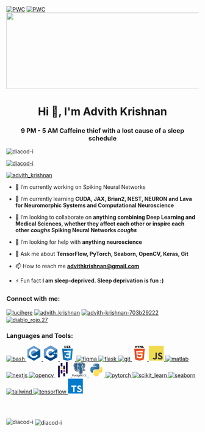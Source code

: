 [![PWC](https://img.shields.io/endpoint.svg?url=https://paperswithcode.com/badge/vidas-vision-based-danger-assessment-and/zero-shot-prompting-danger-assessment-on)](https://paperswithcode.com/sota/zero-shot-prompting-danger-assessment-on?p=vidas-vision-based-danger-assessment-and)
[![PWC](https://img.shields.io/endpoint.svg?url=https://paperswithcode.com/badge/vidas-vision-based-danger-assessment-and/fixed-few-shot-prompting-danger-assessment-on)](https://paperswithcode.com/sota/fixed-few-shot-prompting-danger-assessment-on?p=vidas-vision-based-danger-assessment-and)
<img src="https://github.com/Diacod-I/Diacod-I/assets/98768417/4523b1f5-8cf3-4ce5-a037-533fa1975d8e" height=200 width=1000>
<h1 align="center">Hi 👋, I'm Advith Krishnan</h1>
<h3 align="center">9 PM - 5 AM Caffeine thief with a lost cause of a sleep schedule</h3>

<p align="left"> <img src="https://komarev.com/ghpvc/?username=diacod-i&label=Profile%20views&color=334652&style=flat" alt="diacod-i" /> </p>

<p align="left"> <a href="https://github.com/ryo-ma/github-profile-trophy"><img src="https://github-profile-trophy.vercel.app/?username=diacod-i&theme=nord" alt="diacod-i" /></a> </p>

<p align="left"> <a href="https://twitter.com/advith_krishnan" target="blank"><img src="https://img.shields.io/twitter/follow/advith_krishnan?logo=twitter&style=for-the-badge" alt="advith_krishnan" /></a> </p>

- 🔭 I’m currently working on Spiking Neural Networks

- 🌱 I’m currently learning **CUDA, JAX, Brian2, NEST, NEURON and Lava for Neuromorphic Systems and Computational Neuroscience**

- 👯 I’m looking to collaborate on **anything combining Deep Learning and Medical Sciences, whether they affect each other or inspire each other *coughs* Spiking Neural Networks *coughs***

- 🤝 I’m looking for help with **anything neuroscience**

- 💬 Ask me about **TensorFlow, PyTorch, Seaborn, OpenCV, Keras, Git**

- 📫 How to reach me **advithkrishnan@gmail.com**

- ⚡ Fun fact **I am sleep-deprived. Sleep deprivation is fun :)**

<h3 align="left">Connect with me:</h3>
<p align="left">
<a href="https://dev.to/lucihere" target="blank"><img align="center" src="https://raw.githubusercontent.com/rahuldkjain/github-profile-readme-generator/master/src/images/icons/Social/devto.svg" alt="lucihere" height="30" width="40" /></a>
<a href="https://twitter.com/advith_krishnan" target="blank"><img align="center" src="https://raw.githubusercontent.com/rahuldkjain/github-profile-readme-generator/master/src/images/icons/Social/twitter.svg" alt="advith_krishnan" height="30" width="40" /></a>
<a href="https://linkedin.com/in/advith-krishnan-703b29222" target="blank"><img align="center" src="https://raw.githubusercontent.com/rahuldkjain/github-profile-readme-generator/master/src/images/icons/Social/linked-in-alt.svg" alt="advith-krishnan-703b29222" height="30" width="40" /></a>
<a href="https://instagram.com/diablo_rojo.27" target="blank"><img align="center" src="https://raw.githubusercontent.com/rahuldkjain/github-profile-readme-generator/master/src/images/icons/Social/instagram.svg" alt="diablo_rojo.27" height="30" width="40" /></a>
</p>

<h3 align="left">Languages and Tools:</h3>
<p align="left"> <a href="https://www.gnu.org/software/bash/" target="_blank" rel="noreferrer"> <img src="https://www.vectorlogo.zone/logos/gnu_bash/gnu_bash-icon.svg" alt="bash" width="40" height="40"/> </a> <a href="https://www.cprogramming.com/" target="_blank" rel="noreferrer"> <img src="https://raw.githubusercontent.com/devicons/devicon/master/icons/c/c-original.svg" alt="c" width="40" height="40"/> </a> <a href="https://www.w3schools.com/cpp/" target="_blank" rel="noreferrer"> <img src="https://raw.githubusercontent.com/devicons/devicon/master/icons/cplusplus/cplusplus-original.svg" alt="cplusplus" width="40" height="40"/> </a> <a href="https://www.w3schools.com/css/" target="_blank" rel="noreferrer"> <img src="https://raw.githubusercontent.com/devicons/devicon/master/icons/css3/css3-original-wordmark.svg" alt="css3" width="40" height="40"/> </a> <a href="https://www.figma.com/" target="_blank" rel="noreferrer"> <img src="https://www.vectorlogo.zone/logos/figma/figma-icon.svg" alt="figma" width="40" height="40"/> </a> <a href="https://flask.palletsprojects.com/" target="_blank" rel="noreferrer"> <img src="https://www.vectorlogo.zone/logos/pocoo_flask/pocoo_flask-icon.svg" alt="flask" width="40" height="40"/> </a> <a href="https://git-scm.com/" target="_blank" rel="noreferrer"> <img src="https://www.vectorlogo.zone/logos/git-scm/git-scm-icon.svg" alt="git" width="40" height="40"/> </a> <a href="https://www.w3.org/html/" target="_blank" rel="noreferrer"> <img src="https://raw.githubusercontent.com/devicons/devicon/master/icons/html5/html5-original-wordmark.svg" alt="html5" width="40" height="40"/> </a> <a href="https://developer.mozilla.org/en-US/docs/Web/JavaScript" target="_blank" rel="noreferrer"> <img src="https://raw.githubusercontent.com/devicons/devicon/master/icons/javascript/javascript-original.svg" alt="javascript" width="40" height="40"/> </a> <a href="https://www.mathworks.com/" target="_blank" rel="noreferrer"> <img src="https://upload.wikimedia.org/wikipedia/commons/2/21/Matlab_Logo.png" alt="matlab" width="40" height="40"/> </a> <a href="https://nextjs.org/" target="_blank" rel="noreferrer"> <img src="https://cdn.worldvectorlogo.com/logos/nextjs-2.svg" alt="nextjs" width="40" height="40"/> </a> <a href="https://opencv.org/" target="_blank" rel="noreferrer"> <img src="https://www.vectorlogo.zone/logos/opencv/opencv-icon.svg" alt="opencv" width="40" height="40"/> </a> <a href="https://pandas.pydata.org/" target="_blank" rel="noreferrer"> <img src="https://raw.githubusercontent.com/devicons/devicon/2ae2a900d2f041da66e950e4d48052658d850630/icons/pandas/pandas-original.svg" alt="pandas" width="40" height="40"/> </a> <a href="https://www.postgresql.org" target="_blank" rel="noreferrer"> <img src="https://raw.githubusercontent.com/devicons/devicon/master/icons/postgresql/postgresql-original-wordmark.svg" alt="postgresql" width="40" height="40"/> </a> <a href="https://www.python.org" target="_blank" rel="noreferrer"> <img src="https://raw.githubusercontent.com/devicons/devicon/master/icons/python/python-original.svg" alt="python" width="40" height="40"/> </a> <a href="https://pytorch.org/" target="_blank" rel="noreferrer"> <img src="https://www.vectorlogo.zone/logos/pytorch/pytorch-icon.svg" alt="pytorch" width="40" height="40"/> </a> <a href="https://scikit-learn.org/" target="_blank" rel="noreferrer"> <img src="https://upload.wikimedia.org/wikipedia/commons/0/05/Scikit_learn_logo_small.svg" alt="scikit_learn" width="40" height="40"/> </a> <a href="https://seaborn.pydata.org/" target="_blank" rel="noreferrer"> <img src="https://seaborn.pydata.org/_images/logo-mark-lightbg.svg" alt="seaborn" width="40" height="40"/> </a> <a href="https://tailwindcss.com/" target="_blank" rel="noreferrer"> <img src="https://www.vectorlogo.zone/logos/tailwindcss/tailwindcss-icon.svg" alt="tailwind" width="40" height="40"/> </a> <a href="https://www.tensorflow.org" target="_blank" rel="noreferrer"> <img src="https://www.vectorlogo.zone/logos/tensorflow/tensorflow-icon.svg" alt="tensorflow" width="40" height="40"/> </a> <a href="https://www.typescriptlang.org/" target="_blank" rel="noreferrer"> <img src="https://raw.githubusercontent.com/devicons/devicon/master/icons/typescript/typescript-original.svg" alt="typescript" width="40" height="40"/> </a> </p>

<br>
<br>
<p><img align="left" src="https://github-readme-stats.vercel.app/api/top-langs?username=diacod-i&show_icons=true&locale=en&layout=compact&theme=dark" alt="diacod-i" />
&nbsp;<img align="center" src="https://github-readme-stats.vercel.app/api?username=diacod-i&show_icons=true&locale=en&theme=dark" alt="diacod-i" /></p>
